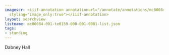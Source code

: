 ```yaml
---
imagescr: <iiif-annotation annotationurl="/annotate/annotations/mc00084-001-te0159-000-001-0001-008.json"
  styling="image_only:true"></iiif-annotation>
layout: searchview
listname: mc00084-001-te0159-000-001-0001-list.json
tags:
- standing
---
```

Dabney Hall
